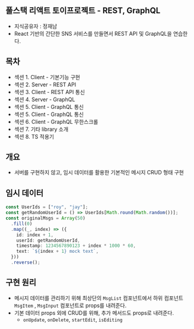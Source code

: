 ## 풀스택 리액트 토이프로젝트 - REST, GraphQL

- 지식공유자 : 정재남
- React 기반의 간단한 SNS 서비스를 만들면서 REST API 및 GraphQL을 연습한다.

## 목차

- 섹션 1. Client - 기본기능 구현
- 섹션 2. Server - REST API
- 섹션 3. Client - REST API 통신
- 섹션 4. Server - GraphQL
- 섹션 5. Client - GraphQL 통신
- 섹션 5. Client - GraphQL 통신
- 섹션 6. Client - GraphQL 무한스크롤
- 섹션 7. 기타 library 소개
- 섹션 8. TS 적용기

## 개요

- 서버를 구현하지 않고, 임시 데이터를 활용한 기본적인 메시지 CRUD 형태 구현

## 임시 데이터

```typescript
const UserIds = ["roy", "jay"];
const getRandomUserId = () => UserIds[Math.round(Math.random())];
const originalMsgs = Array(50)
  .fill(0)
  .map((_, index) => ({
    id: index + 1,
    userId: getRandomUserId,
    timestamp: 1234567890123 + index * 1000 * 60,
    text: `${index + 1} mock text`,
  }))
  .reverse();
```

## 구현 원리

- 메시지 데이터를 관리하기 위해 최상단의 `MsgList` 컴포넌트에서 하위 컴포넌트 `MsgItem` , `MsgInput` 컴포넌트로 props를 내려준다.
- 기본 데이터 props 외에 CRUD를 위해, 추가 메서드도 props로 내려준다.
  - `onUpdate`, `onDelete`, `startEdit`, `isEditing`

